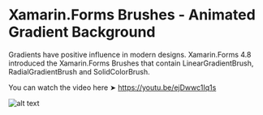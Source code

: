 # Xamarin.Forms Brushes - Animated Gradient Background
Gradients have positive influence in modern designs.
Xamarin.Forms 4.8 introduced the Xamarin.Forms Brushes that contain LinearGradientBrush, RadialGradientBrush and SolidColorBrush.

You can watch the video here ➤ https://youtu.be/ejDwwc1Iq1s


![alt text](https://github.com/devcrux/Xamarin.Forms-Brushes-Animated-Gradient-Background/blob/master/AnimatedGradientGif.gif) 
